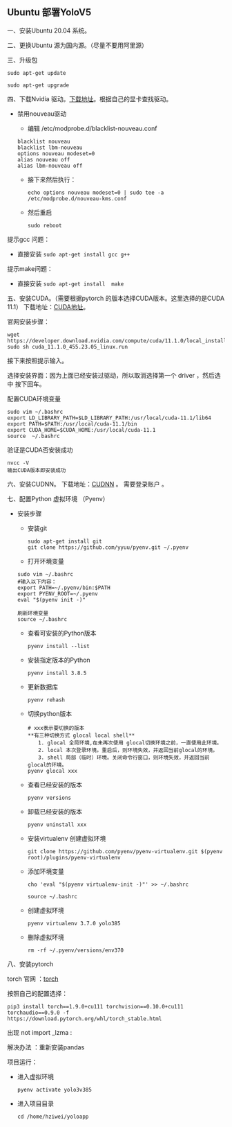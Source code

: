 ## Ubuntu 部署YoloV5



一、安装Ubuntu 20.04 系统。

二、更换Ubuntu 源为国内源。（尽量不要用阿里源）

三、升级包

```shell
sudo apt-get update	
```

```shell
sudo apt-get upgrade
```

四、下载Nvidia 驱动。[下载地址](https://www.nvidia.cn/content/DriverDownload-March2009/confirmation.php?url=/XFree86/Linux-x86_64/460.84/NVIDIA-Linux-x86_64-460.84.run&lang=cn&type=TITAN)。根据自己的显卡查找驱动。

- 禁用nouveau驱动

  -  编辑 /etc/modprobe.d/blacklist-nouveau.conf 

    ```
    blacklist nouveau
    blacklist lbm-nouveau
    options nouveau modeset=0
    alias nouveau off
    alias lbm-nouveau off
    ```

  - 接下来然后执行：

    ```shell
    echo options nouveau modeset=0 | sudo tee -a /etc/modprobe.d/nouveau-kms.conf
    ```

  - 然后重启

    ```shell
    sudo reboot
    ```

提示gcc 问题：

- 直接安装  `sudo apt-get install gcc g++`

提示make问题：

- 直接安装 `sudo apt-get install  make`

五、安装CUDA。（需要根据pytorch 的版本选择CUDA版本。这里选择的是CUDA 11.1）  下载地址：[CUDA地址](https://developer.nvidia.com/cuda-11.1.0-download-archive?target_os=Linux&target_arch=x86_64&target_distro=Ubuntu&target_version=2004&target_type=runfilelocal)。

官网安装步骤：

```shell
wget https://developer.download.nvidia.com/compute/cuda/11.1.0/local_installers/cuda_11.1.0_455.23.05_linux.run
sudo sh cuda_11.1.0_455.23.05_linux.run
```

接下来按照提示输入。

选择安装界面：因为上面已经安装过驱动，所以取消选择第一个 driver ，然后选中 按下回车。

配置CUDA环境变量

```shell
sudo vim ~/.bashrc
export LD_LIBRARY_PATH=$LD_LIBRARY_PATH:/usr/local/cuda-11.1/lib64
export PATH=$PATH:/usr/local/cuda-11.1/bin
export CUDA_HOME=$CUDA_HOME:/usr/local/cuda-11.1
source  ~/.bashrc
```

验证是CUDA否安装成功

```
nvcc -V
输出CUDA版本即安装成功
```

六、安装CUDNN。 下载地址：[CUDNN]() 。 需要登录账户 。

七、配置Python 虚拟环境 （Pyenv）

- 安装步骤

  - 安装git

    ```shell
    sudo apt-get install git	
    git clone https://github.com/yyuu/pyenv.git ~/.pyenv
    ```

  -  打开环境变量

    ```shell
    sudo vim ~/.bashrc
    #输入以下内容：
    export PATH=~/.pyenv/bin:$PATH
    export PYENV_ROOT=~/.pyenv
    eval "$(pyenv init -)"
    ```

    ```shell
    刷新环境变量
    source ~/.bashrc
    ```

  - 查看可安装的Python版本

    ```
    pyenv install --list
    ```

  - 安装指定版本的Python

    ```
    pyenv install 3.8.5
    ```

  - 更新数据库

    ```
    pyenv rehash
    ```

  - 切换python版本

    ```
    # xxx表示要切换的版本
    **有三种切换方式 glocal local shell**
    　　1. glocal 全局环境,在未再次使用 glocal切换环境之前，一直使用此环境。
    　　2. local 本次登录环境。重启后，则环境失效，并返回当前glocal的环境。
    　　3. shell 局部（临时）环境。关闭命令行窗口，则环境失效，并返回当前glocal的环境。
    pyenv glocal xxx  
    
    ```

  - 查看已经安装的版本

    ```
    pyenv versions
    
    ```

  - 卸载已经安装的版本

    ```
    pyenv uninstall xxx
    ```

  - 安装virtualenv   创建虚拟环境

    ```
    git clone https://github.com/pyenv/pyenv-virtualenv.git $(pyenv root)/plugins/pyenv-virtualenv
    ```

  - 添加环境变量

    ```
    cho 'eval "$(pyenv virtualenv-init -)"' >> ~/.bashrc
    
    source ~/.bashrc
    ```

  - 创建虚拟环境

    ```
    pyenv virtualenv 3.7.0 yolo385
    ```

  - 删除虚拟环境

    ```
    rm -rf ~/.pyenv/versions/env370
    ```

    

八、安装pytorch

torch 官网 ：[torch](https://pytorch.org/)

按照自己的配置选择：

```
pip3 install torch==1.9.0+cu111 torchvision==0.10.0+cu111 torchaudio==0.9.0 -f https://download.pytorch.org/whl/torch_stable.html
```

出现 not import _lzma :

解决办法 ：重新安装pandas







项目运行：

- 进入虚拟环境

  ```
  pyenv activate yolo3v385
  ```

- 进入项目目录

  ```
  cd /home/hziwei/yoloapp
  ```

  